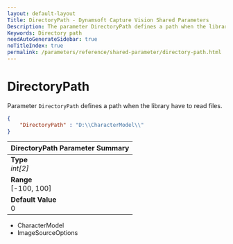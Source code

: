 ```yaml
---
layout: default-layout
Title: DirectoryPath - Dynamsoft Capture Vision Shared Parameters
Description: The parameter DirectoryPath defines a path when the library have to read files.
Keywords: Directory path
needAutoGenerateSidebar: true
noTitleIndex: true
permalink: /parameters/reference/shared-parameter/directory-path.html
---
```


# DirectoryPath

Parameter `DirectoryPath` defines a path when the library have to read files.

```json
{
    "DirectoryPath" : "D:\\CharacterModel\\"
}
```

| DirectoryPath Parameter Summary |
| :------------- |
| **Type**<br>*int[2]* |
| **Range**<br>[-100, 100] |
| **Default Value**<br>0 |

- CharacterModel
- ImageSourceOptions
